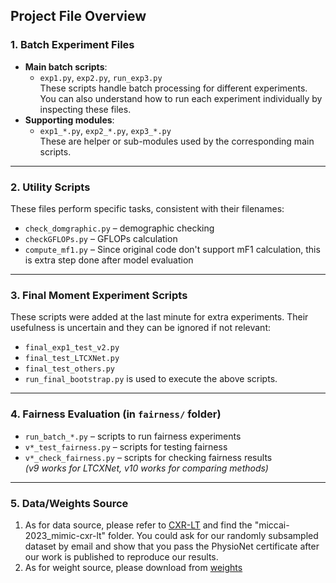 ## Project File Overview

### 1. Batch Experiment Files
- **Main batch scripts**:  
  - `exp1.py`, `exp2.py`, `run_exp3.py`  
    These scripts handle batch processing for different experiments.  
    You can also understand how to run each experiment individually by inspecting these files.
- **Supporting modules**:  
  - `exp1_*.py`, `exp2_*.py`, `exp3_*.py`  
    These are helper or sub-modules used by the corresponding main scripts.

---

### 2. Utility Scripts
These files perform specific tasks, consistent with their filenames:
- `check_domgraphic.py` – demographic checking  
- `checkGFLOPs.py` – GFLOPs calculation  
- `compute_mf1.py` – Since original code don't support mF1 calculation, this is extra step done after model evaluation

---

### 3. Final Moment Experiment Scripts
These scripts were added at the last minute for extra experiments. Their usefulness is uncertain and they can be ignored if not relevant:
- `final_exp1_test_v2.py`
- `final_test_LTCXNet.py`
- `final_test_others.py`
- `run_final_bootstrap.py` is used to execute the above scripts.

---

### 4. Fairness Evaluation (in `fairness/` folder)
- `run_batch_*.py` – scripts to run fairness experiments
- `v*_test_fairness.py` – scripts for testing fairness
- `v*_check_fairness.py` – scripts for checking fairness results  
  *(v9 works for LTCXNet, v10 works for comparing methods)*

---

### 5. Data/Weights Source
1. As for data source, please refer to [CXR-LT](https://physionet.org/content/cxr-lt-iccv-workshop-cvamd/2.0.0/miccai-2023_mimic-cxr-lt/#files-panel) and find the "miccai-2023_mimic-cxr-lt" folder. You could ask for our randomly subsampled dataset by email and show that you pass the PhysioNet certificate after our work is published to reproduce our results.
2. As for weight source, please download from [weights](https://drive.google.com/drive/folders/1_r7jMO5rLFhwBsUHjM8w5RptYosa7k6Z?usp=sharing)


